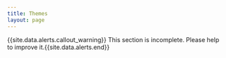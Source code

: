 ```yaml
---
title: Themes
layout: page
---
```


{{site.data.alerts.callout_warning}} This section is incomplete. Please help to improve it.{{site.data.alerts.end}} 